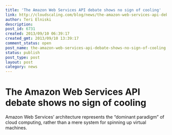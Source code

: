```yaml
---
title: 'The Amazon Web Services API debate shows no sign of cooling'
link: http://cloudscaling.com/blog/news/the-amazon-web-services-api-debate-shows-no-sign-of-cooling/
author: Teri Elniski
description: 
post_id: 6731
created: 2013/09/10 06:39:17
created_gmt: 2013/09/10 13:39:17
comment_status: open
post_name: the-amazon-web-services-api-debate-shows-no-sign-of-cooling
status: publish
post_type: post
layout: post
category: news
---
```


# The Amazon Web Services API debate shows no sign of cooling

Amazon Web Services’ architecture represents the “dominant paradigm” of cloud computing, rather than a mere system for spinning up virtual machines.